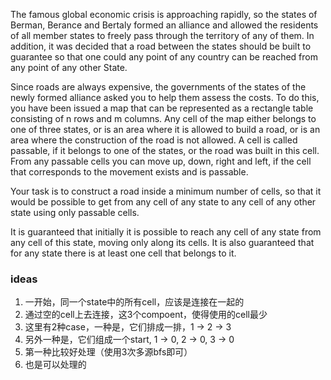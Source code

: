 The famous global economic crisis is approaching rapidly, so the states of Berman, Berance and Bertaly formed an alliance and allowed the residents of all member states to freely pass through the territory of any of them. In addition, it was decided that a road between the states should be built to guarantee so that one could any point of any country can be reached from any point of any other State.

Since roads are always expensive, the governments of the states of the newly formed alliance asked you to help them assess the costs. To do this, you have been issued a map that can be represented as a rectangle table consisting of n rows and m columns. Any cell of the map either belongs to one of three states, or is an area where it is allowed to build a road, or is an area where the construction of the road is not allowed. A cell is called passable, if it belongs to one of the states, or the road was built in this cell. From any passable cells you can move up, down, right and left, if the cell that corresponds to the movement exists and is passable.

Your task is to construct a road inside a minimum number of cells, so that it would be possible to get from any cell of any state to any cell of any other state using only passable cells.

It is guaranteed that initially it is possible to reach any cell of any state from any cell of this state, moving only along its cells. It is also guaranteed that for any state there is at least one cell that belongs to it.

### ideas
1. 一开始，同一个state中的所有cell，应该是连接在一起的
2. 通过空的cell上去连接，这3个compoent，使得使用的cell最少
3. 这里有2种case，一种是，它们排成一排，1 -> 2 -> 3
4. 另外一种是，它们组成一个start, 1 -> 0, 2 -> 0, 3 -> 0
5. 第一种比较好处理（使用3次多源bfs即可）
6. 也是可以处理的